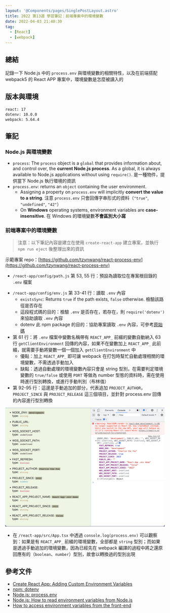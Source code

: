 ```yaml
---
layout: '@Components/pages/SinglePostLayout.astro'
title: 2022 第13週 學習筆記：前端專案中的環境變數
date: 2022-04-03 21:40:30
tag:
  - [React]
  - [webpack]
---
```


## 總結

記錄一下 Node.js 中的 `process.env` 與環境變數的相關特性，以及在前端搭配 webpack5 的 React APP 專案中，環境變數是怎麼被讀入的

## 版本與環境

```
react: 17
dotenv: 10.0.0
webpack: 5.64.4
```

## 筆記

### Node.js 與環境變數

- `process`: The `process` object is a `global` that provides information about, and control over, the **current Node.js process**. As a global, it is always available to Node.js applications without using `require()`. 是一種物件，提供當下 Node.js 執行環境的資訊
- `process.env`: returns an `object` containing the user environment.
  - Assigning a property on `process.env` will implicitly **convert the value to a string**. 注意 `process.env` 只會回傳字串形式的資料（`"true"`, `"undefined"`, `"42"`）
  - On **Windows** operating systems, environment variables are **case-insensitive**. 在 Windows 的環境變數**不會區別大小寫**

### 前端專案中的環境變數

> 注意：以下筆記內容是建立在使用 `create-react-app` 建立專案，並執行 `npm run eject` 後整理出來的資訊

示範專案 repo：[https://github.com/tzynwang/react-process-env](https://github.com/tzynwang/react-process-env)

<script src="https://gist.github.com/tzynwang/1fe5e71d4c96f082c8ff189975eb0bf8.js"></script>

- `/react-app/config/path.js` 第 53, 55 行：預設為讀取位在專案根目錄的 `.env` 檔案

<script src="https://gist.github.com/tzynwang/f66834717bcbb9099a8b84f83eaa534a.js"></script>

- `/react-app/config/env.js` 第 33-41 行：讀取 `.env` 內容
  - `existsSync`: Returns `true` if the path exists, `false` otherwise. 檢驗該路徑是否存在
  - 這段程式碼的目的：檢驗 `.env` 是否存在，若存在，則 `require('dotenv')` 來協助讀取 `.env` 內容
  - dotenv 此 npm package 的目的：協助專案讀取 `.env` 內容，可參考[原始碼](https://github.com/motdotla/dotenv/blob/master/lib/main.js)
- 第 61 行：將 `.env` 檔案中變數名稱帶有 `REACT_APP_` 前綴的變數自動納入 63 行 `getClientEnvironment` 回傳的內容，如果不在變數加上 `REACT_APP_` 此前綴，就需要手動將變數一個一個加入 `getClientEnvironment` 中
  - 優點：加上 `REACT_APP_` 即可讓 webpack 在打包時幫忙自動處理相關的環境變數，不需透過手動加入
  - 缺點：透過自動處理的環境變數內容只會是 string 型別，在需要判定環境變數的 `true/false` 或使用 `PORT` 等做為 number 型態的資料時，需在使用時進行型別轉換，或進行手動判別（布林值）
- 第 92-95 行：這邊是手動追加的部分，代表追加 `PROJECT_AUTHOR`，`PROJECT_SINCE` 與 `PROJECT_RELEASE` 這三個項目，並針對 process.env 回傳的內容進行型別轉換

<script src="https://gist.github.com/tzynwang/467fdbbe0745557fc49317ec8ef13452.js"></script>

![process env](/2022/react-process-env/read-env-demo.png)

- 在 `/react-app/src/App.tsx` 中透過 `console.log(process.env)` 可以觀察到：如果是有 `REACT_APP_` 前綴的環境變數，全部都是 `string` 型別；而如果是透過手動追加的環境變數，因為已經先在 webpack 編譯的過程中將之還原回應有的（`boolean`、`number`）型別，故會以轉換過的型別出現

## 參考文件

- [Create React App: Adding Custom Environment Variables](https://create-react-app.dev/docs/adding-custom-environment-variables/)
- [npm: dotenv](https://www.npmjs.com/package/dotenv)
- [Node.js: process.env](https://nodejs.org/dist/latest-v8.x/docs/api/process.html#process_process_env)
- [Node.js: How to read environment variables from Node.js](https://nodejs.dev/learn/how-to-read-environment-variables-from-nodejs)
- [How to access environment variables from the front-end](https://stackoverflow.com/questions/57663555/how-to-access-environment-variables-from-the-front-end)
